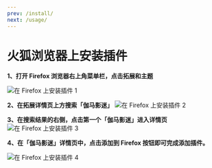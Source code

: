 ```yaml
---
prev: /install/
next: /usage/
---
```


# 火狐浏览器上安装插件

**1、打开 Firefox 浏览器右上角菜单栏，点击拓展和主题**

![在 Firefox 上安装插件 1](/assets/installOnFirefox/install.firefox.1.png)

**2、在拓展详情页上方搜索「伽马影迷」**
![在 Firefox 上安装插件 2](/assets/installOnFirefox/install.firefox.2.png)

**3、在搜索结果的右侧，点击第一个「伽马影迷」进入详情页**
![在 Firefox 上安装插件 3](/assets/installOnFirefox/install.firefox.3.png)

**4、在「伽马影迷」详情页中，点击添加到 Firefox 按钮即可完成添加插件。**

![在 Firefox 上安装插件 4](/assets/installOnFirefox/install.firefox.4.png)
